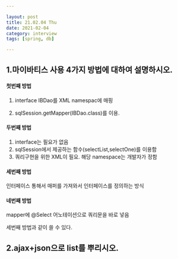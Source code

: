 ```yaml
---

layout: post
title: 21.02.04 Thu
date: 2021-02-04
category: interview
tags: [spring, db]

---
```

## 1.마이바티스 사용 4가지 방법에 대하여 설명하시오.

#### 첫번째 방법
1. interface IBDao를 XML namespac에 매핑 <mapper namespace="edu.bit.ex.board1.IBDao">

2. sqlSession.getMapper(IBDao.class)를 이용.

 

 

#### 두번째 방법
1. interface는 필요가 없음 
2. sqlSession에서 제공하는 함수(selectList,selectOne)를 이용함
3. 쿼리구현을 위한 XML이 필요. 해당 namespace는 개발자가 정함

 

#### 세번째 방법
인터페이스 통해서 매퍼를 가져와서 인터페이스를 정의하는 방식

 

#### 네번째 방법
mapper에 @Select 어노테이션으로 쿼리문을 바로 넣음

세번째 방법과 같이 쓸 수 있다.

 


## 2.ajax+json으로 list를 뿌리시오.
